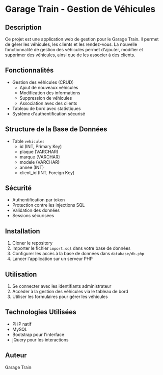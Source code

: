 # Garage Train - Gestion de Véhicules

## Description
Ce projet est une application web de gestion pour le Garage Train. Il permet de gérer les véhicules, les clients et les rendez-vous. La nouvelle fonctionnalité de gestion des véhicules permet d'ajouter, modifier et supprimer des véhicules, ainsi que de les associer à des clients.

## Fonctionnalités
- Gestion des véhicules (CRUD)
  - Ajout de nouveaux véhicules
  - Modification des informations
  - Suppression de véhicules
  - Association avec des clients
- Tableau de bord avec statistiques
- Système d'authentification sécurisé

## Structure de la Base de Données
- Table `vehicules`
  - id (INT, Primary Key)
  - plaque (VARCHAR)
  - marque (VARCHAR)
  - modele (VARCHAR)
  - annee (INT)
  - client_id (INT, Foreign Key)

## Sécurité
- Authentification par token
- Protection contre les injections SQL
- Validation des données
- Sessions sécurisées

## Installation
1. Cloner le repository
2. Importer le fichier `import.sql` dans votre base de données
3. Configurer les accès à la base de données dans `database/db.php`
4. Lancer l'application sur un serveur PHP

## Utilisation
1. Se connecter avec les identifiants administrateur
2. Accéder à la gestion des véhicules via le tableau de bord
3. Utiliser les formulaires pour gérer les véhicules

## Technologies Utilisées
- PHP natif
- MySQL
- Bootstrap pour l'interface
- jQuery pour les interactions

## Auteur
Garage Train